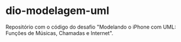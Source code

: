# dio-modelagem-uml
Repositório com o código do desafio "Modelando o iPhone com UML: Funções de Músicas, Chamadas e Internet".
